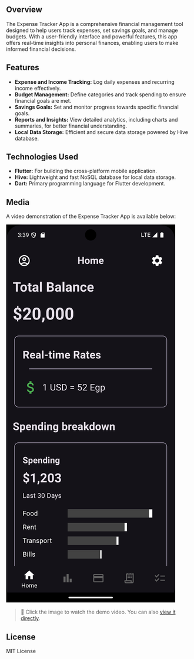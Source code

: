 ## Overview
The Expense Tracker App is a comprehensive financial management tool designed to help users track expenses, set savings goals, and manage budgets. With a user-friendly interface and powerful features, this app offers real-time insights into personal finances, enabling users to make informed financial decisions.

## Features
- **Expense and Income Tracking:** Log daily expenses and recurring income effectively.
- **Budget Management:** Define categories and track spending to ensure financial goals are met.
- **Savings Goals:** Set and monitor progress towards specific financial goals.
- **Reports and Insights:** View detailed analytics, including charts and summaries, for better financial understanding.
- **Local Data Storage:** Efficient and secure data storage powered by Hive database.

## Technologies Used
- **Flutter:** For building the cross-platform mobile application.
- **Hive:** Lightweight and fast NoSQL database for local data storage.
- **Dart:** Primary programming language for Flutter development.

## Media
A video demonstration of the Expense Tracker App is available below:

[![Watch the Demo](https://raw.githubusercontent.com/omarhelmy2004/saving_app/main/screenshots/s1.png)](https://github.com/omarhelmy2004/saving_app/blob/main/screenshots/video.mov)

> 🎥 Click the image to watch the demo video. You can also [view it directly](https://github.com/omarhelmy2004/saving_app/blob/main/screenshots/video.mov).

## License
MIT License
